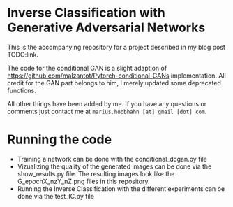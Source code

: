 # Inverse Classification with Generative Adversarial Networks

This is the accompanying repository for a project described in my blog post TODO:link.

The code for the conditional GAN is a slight adaption of https://github.com/malzantot/Pytorch-conditional-GANs implementation. All credit for the GAN part belongs to him, I merely updated some deprecated functions. 

All other things have been added by me. If you have any questions or comments just contact me at `marius.hobbhahn [at] gmail [dot] com`. 

# Running the code

- Training a network can be done with the conditional_dcgan.py file
- Vizualizing the quality of the generated images can be done via the show_results.py file. The resulting images look like the G_epochX_nzY_nZ.png files in this repository. 
- Running the Inverse Classification with the different experiments can be done via the test_IC.py file
